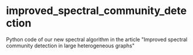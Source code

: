 # improved_spectral_community_detection
Python code of our new spectral algorithm in the article "Improved spectral community detection in large heterogeneous graphs"
